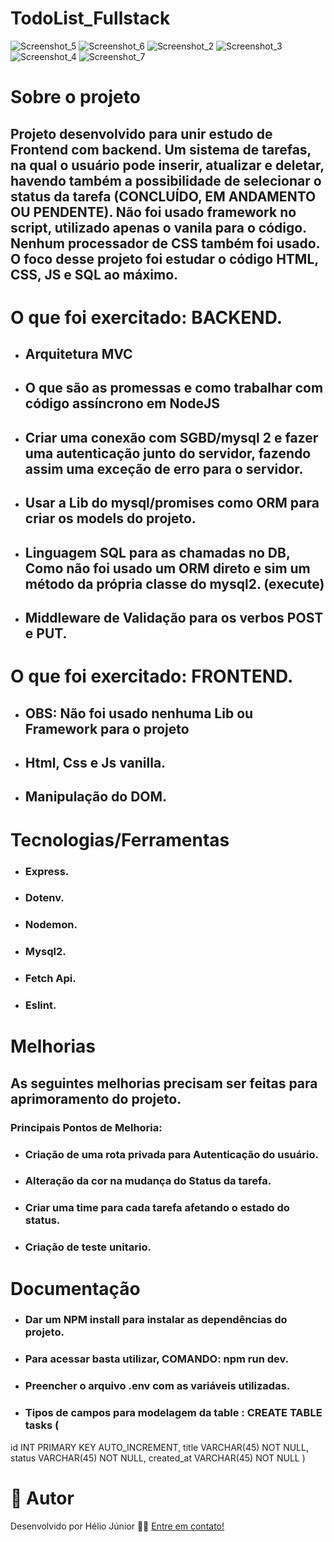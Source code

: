 # TodoList_Fullstack

![Screenshot_5](https://user-images.githubusercontent.com/64769193/233659409-1eb2dd68-b716-44d2-9d11-6eef3b7a9a9b.png)
![Screenshot_6](https://user-images.githubusercontent.com/64769193/233659542-14dbd682-5503-4c21-ad4e-5bf892594f59.png)
![Screenshot_2](https://user-images.githubusercontent.com/64769193/233659693-72a574e2-e707-446e-a777-94143c50938a.png)
![Screenshot_3](https://user-images.githubusercontent.com/64769193/233659787-c5443bc1-e77f-4344-9bb7-2656b2823456.png)
![Screenshot_4](https://user-images.githubusercontent.com/64769193/233660063-29626b0f-4eb8-4a28-ace1-65bc24f9b940.png)
![Screenshot_7](https://user-images.githubusercontent.com/64769193/233662680-6c9235ca-7626-4997-a72f-b9c6a07a1faf.png)




# Sobre o projeto
## Projeto desenvolvido para unir estudo de Frontend com backend. Um sistema de tarefas, na qual o usuário pode inserir, atualizar e deletar, havendo também a possibilidade de selecionar o status da tarefa (CONCLUÍDO, EM ANDAMENTO OU PENDENTE). Não foi usado framework no script, utilizado apenas o vanila para o código. Nenhum processador de CSS também foi usado. O foco desse projeto foi estudar o código HTML, CSS, JS e SQL ao máximo.


# O que foi exercitado: BACKEND.
* ## Arquitetura MVC
* ## O que são as promessas e como trabalhar com código assíncrono em NodeJS
* ## Criar uma conexão com SGBD/mysql 2 e fazer uma autenticação junto do servidor, fazendo assim uma exceção de erro para o servidor.
* ## Usar a Lib do mysql/promises como ORM para criar os models do projeto.
* ## Linguagem SQL para as chamadas no DB, Como não foi usado um ORM direto e sim um método da própria classe do mysql2. (execute)
* ## Middleware de Validação para os verbos POST e PUT. 


# O que foi exercitado: FRONTEND.
* ## OBS: Não foi usado nenhuma Lib ou Framework para o projeto
* ## Html, Css e Js vanilla. 
* ## Manipulação do DOM. 


# Tecnologias/Ferramentas 
+ ### Express.
+ ### Dotenv.
+ ### Nodemon.
+ ### Mysql2.
+ ### Fetch Api.
+ ### Eslint.

# Melhorias
## As seguintes melhorias precisam ser feitas para aprimoramento do projeto.
### Principais Pontos de Melhoria:
+ ### Criação de uma rota privada para Autenticação do usuário.
+ ### Alteração da cor na mudança do Status da tarefa.
+ ### Criar uma time para cada tarefa afetando o estado do status.
+ ### Criação de teste unitario.

# Documentação


+ ### Dar um NPM install para instalar as dependências do projeto. 
+ ### Para acessar basta utilizar, COMANDO: npm run dev. 
+ ### Preencher o arquivo .env com as variáveis utilizadas.
+ ### Tipos de campos para modelagem da table : CREATE TABLE tasks (
id INT PRIMARY KEY AUTO_INCREMENT,
title VARCHAR(45) NOT NULL,
status VARCHAR(45) NOT NULL,
created_at VARCHAR(45) NOT NULL
)
# 🦸 Autor
Desenvolvido por Hélio Júnior 👨‍💻 [Entre em contato!](https://www.linkedin.com/in/h%C3%A9lio-j%C3%BAnior-81aa6612a/)
